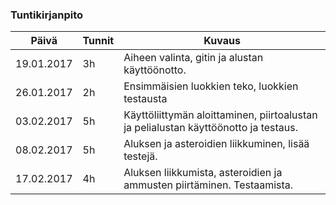 ### Tuntikirjanpito
Päivä | Tunnit | Kuvaus
--------------- | ----- | ------
19.01.2017 | 3h | Aiheen valinta, gitin ja alustan käyttöönotto.
26.01.2017 | 2h | Ensimmäisien luokkien teko, luokkien testausta
03.02.2017 | 5h | Käyttöliittymän aloittaminen, piirtoalustan ja pelialustan käyttöönotto ja testaus. 
08.02.2017 | 5h | Aluksen ja asteroidien liikkuminen, lisää testejä.
17.02.2017 | 4h | Aluksen liikkumista, asteroidien ja ammusten piirtäminen. Testaamista.
